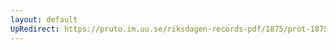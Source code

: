 ```yaml
---
layout: default
UpRedirect: https://pruto.im.uu.se/riksdagen-records-pdf/1875/prot-1875--fk--023/prot-1875--fk--023_015.pdf
---
```

